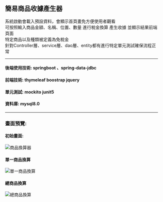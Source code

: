 ## 簡易商品收據產生器

系統啟動會載入預設資料，會顯示首頁畫免方便使用者觀看 <br>
可按照輸入商品金額、名稱、位置、數量 進行稅金換算 產生收據 並顯示結果前端頁面 <br>
特定商品以及種類被定義為免稅金 <br>
針對Controller層、service層、dao層、entity都有進行特定單元測試確保流程正常

<hr>

#### 後端使用技術: springboot 、spring-data-jdbc <br>
#### 前端技術: thymeleaf boostrap jquery
#### 單元測試: mockito junit5
#### 資料庫: mysql8.0

<hr>

### 畫面預覽:

#### 初始畫面:
![商品換算器](https://github.com/yaiiow159/shopping-receipt/assets/39752246/a9e24b73-f8c4-44e0-9357-311bb2691c2f)

#### 單一商品換算
![單一商品換算](https://github.com/yaiiow159/shopping-receipt/assets/39752246/411f7c5f-7308-4858-ada4-68bc5ab531a0)

#### 總商品換算
![總商品換算](https://github.com/yaiiow159/shopping-receipt/assets/39752246/0718c7bf-db3e-4494-b282-2bae7232942f)
